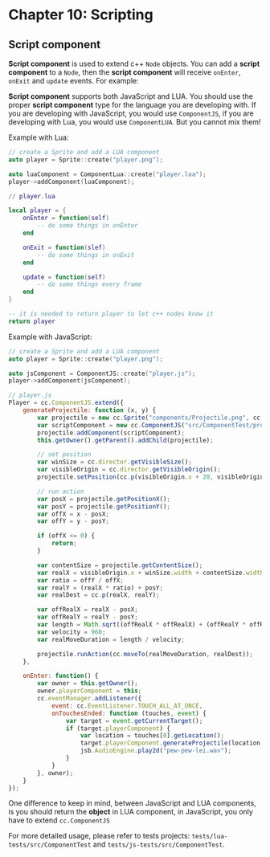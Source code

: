 # Chapter 10: Scripting

## Script component
__Script component__ is used to extend c++ `Node` objects. You can add a
__script component__ to a `Node`, then the __script component__ will receive
`onEnter`, `onExit` and `update` events. For example:

__Script component__ supports both JavaScript and LUA. You should use the proper
__script component__ type for the language you are developing with. If you are
developing with JavaScript, you would use `ComponentJS`, if you are developing with Lua,
 you would use `ComponentLUA`. But you cannot mix them!

Example with Lua:
```cpp
// create a Sprite and add a LUA component
auto player = Sprite::create("player.png");

auto luaComponent = ComponentLua::create("player.lua");
player->addComponent(luaComponent);
```

```lua
// player.lua

local player = {
    onEnter = function(self)
        -- do some things in onEnter
    end

    onExit = function(slef)
        -- do some things in onExit
    end

    update = function(self)
        -- do some things every frame
    end
}

-- it is needed to return player to let c++ nodes know it
return player
```

Example with JavaScript:
```cpp
// create a Sprite and add a LUA component
auto player = Sprite::create("player.png");

auto jsComponent = ComponentJS::create("player.js");
player->addComponent(jsComponent);
```

```javascript
// player.js
Player = cc.ComponentJS.extend({
    generateProjectile: function (x, y) {
        var projectile = new cc.Sprite("components/Projectile.png", cc.rect(0, 0, 20, 20));
        var scriptComponent = new cc.ComponentJS("src/ComponentTest/projectile.js");
        projectile.addComponent(scriptComponent);
        this.getOwner().getParent().addChild(projectile);

        // set position
        var winSize = cc.director.getVisibleSize();
        var visibleOrigin = cc.director.getVisibleOrigin();
        projectile.setPosition(cc.p(visibleOrigin.x + 20, visibleOrigin.y + winSize.height/2));

        // run action
        var posX = projectile.getPositionX();
        var posY = projectile.getPositionY();
        var offX = x - posX;
        var offY = y - posY;

        if (offX <= 0) {
            return;
        }

        var contentSize = projectile.getContentSize();
        var realX = visibleOrigin.x + winSize.width + contentSize.width/2;
        var ratio = offY / offX;
        var realY = (realX * ratio) + posY;
        var realDest = cc.p(realX, realY);

        var offRealX = realX - posX;
        var offRealY = realY - posY;
        var length = Math.sqrt((offRealX * offRealX) + (offRealY * offRealY));
        var velocity = 960;
        var realMoveDuration = length / velocity;

        projectile.runAction(cc.moveTo(realMoveDuration, realDest));
    },

    onEnter: function() {
        var owner = this.getOwner();
        owner.playerComponent = this;
        cc.eventManager.addListener({
            event: cc.EventListener.TOUCH_ALL_AT_ONCE,
            onTouchesEnded: function (touches, event) {
                var target = event.getCurrentTarget();
                if (target.playerComponent) {
                    var location = touches[0].getLocation();
                    target.playerComponent.generateProjectile(location.x, location.y);
                    jsb.AudioEngine.play2d("pew-pew-lei.wav");
                }
            }
        }, owner);
    }
});
```


One difference to keep in mind, between JavaScript and LUA components, is you
should return the __object__ in LUA component, in JavaScript, you only have to
extend `cc.ComponentJS`

For more detailed usage, please refer to tests projects: `tests/lua-tests/src/ComponentTest` and
`tests/js-tests/src/ComponentTest`.




<!--# Chapter 10: Lua

This chapter and its content are currently undecided. If you wish to contribute,
please provide a [Pull Request](https://github.com/chukong/programmers-guide)

## Call custom c++ from Lua
cocos2d-x lua binds c++ classes, class functions, enums and some global functions
to lua by using the bindings-generator (tools/bindings-generator) and by manual
bindings. This allows you to call custom c++ from lua conveniently.

### Call the class member function

Open `lua-empty-test/src/hello.lua` and you will see many function calls
like `cc.***`. They are actually calling the class member functions. This is the
`initGLView` function:
```cpp
local function initGLView()
    local director = cc.Director:getInstance()
    local glView = director:getOpenGLView()
    if nil == glView then
        glView = cc.GLViewImpl:create("Lua Empty Test")
        director:setOpenGLView(glView)
    end

    director:setOpenGLView(glView)

    glView:setDesignResolutionSize(480, 320, cc.ResolutionPolicy.NO_BORDER)

    director:setDisplayStats(true)

    director:setAnimationInterval(1.0 / 60)
end
```

The relationship between lua function call and the c++ function call as follow:
```cpp
|          lua                            |        c++                          |
|  cc.Director:getInstance()              |    cocos2d::Director::getInstance() |
|  director:getOpenGLView()               |    director->getOpenGLView          |
|  cc.GLViewImpl:create("Lua Empty Test") | cocos2d::GLViewImpl::create("Lua Empty Test") |
|  glView:setDesignResolutionSize(480, 320, cc.ResolutionPolicy.NO_BORDER) | glview->glView:setDesignResolutionSize(480, 320, ResolutionPolicy::NO_BORDER)|
```

From this table, we can see that the functions called in lua are very similar
with the functions called in c++. These are some key points that we need to pay
attention to:

- `cc` is a module name like namespace name in c++,it is cocos2d-x 3.0 new
features. The relation between lua modules and c++ namespaces is as follow:
```cpp
|   Lua module name   |   c++ namespace |
|        cc           | cocos2d, cocos2d::extension, CocosDenshion, cocosbuilder |
|       ccui          |  cocos2d::ui    |
|        ccs          |  cocostudio, cocostudio::timeline |
|        sp           |     spine       |
|       ccexp         | cocos2d::experimental, cocos2d::experimental::ui |
```

- static and non-static c++ functions are called in lua using `:`
- `cc.ResolutionPolicy.NO_BORDER` corresponds to `ResolutionPolicy::NO_BORDER`
which is enum value in the c++. `enum` values are bound to lua by manual.
Different modules use different lua files to keep the bindings value:
```cpp
    |  moudle name |  const value files |
    |    cc        |  Cocos2dConstants.lua, ExtensionConstants.lua, NetworkConstants.lua|
    |   ccui       |  GuiConstants.lua |
    |    ccs       |  StudioConstants.lua|
    |   ccexp      |  experimentalUIConstants.lua|
```
- For some functions, their parameters include cocos2d::Vec2, cocos2d::Vec3
we should do a conversion to call c++ function.For example:

```cpp
    void Node::setPosition(const Vec2& position)
```

In c++, we should call this function like this:

```cpp
	nodeObj->setPosition(Vec2(0.0f, 0.0f))
```

In lua, we should call the function like this:

```cpp
nodeObj:setPosition(cc.p(0.0, 0.0))
```

`cc.p(0.0, 0.0)` is to construct an anonymous table like this {x = 0, y =0}

The other parametric types that should be converted are:

```
	|  parametric types    |   lua conversional format    |
	|   cocos2d::Point     |   {x = numValue, y = numValue} |
	|   cocos2d::Vec3      |   {x = numValue, y = numValue, z = numValue} |
	|   cocos2d::Vec4      |   {x = numValue, y = numValue, z = numValue, w = numValue} |
	|   cocos2d::Rect      |   {x = numValue, y = numValue, width = numValue, height = numValue} |
	|   cocos2d::Size      |   {width = numValue, height = numValue} |
	|   cocos2d::Color4B   |   {r = numValue, g = numValue, b = numValue, a = numValue} |
	|   cocos2d::Color4F   |   	{r = numValue, g = numValue, b = numValue, a = numValue} |
	|   cocos2d::Color3B   |   	{r = numValue, g = numValue, b = numValue} |
	|   cocos2d::PhysicsMaterial | {density = numValue, restitution = numValue, friction = numValue} |
	|   cocos2d::AffineTransform | {a = numValue, b = numValue, c = numValue, d = numValue, tx = numValue, ty = numValue} |
	|   cocos2d::FontDefinition | {fontName = stringValue, fontSize = numValue, fontAlignmentH = numValue, fontAlignmentV = numValue, fontFillColor = {r = numValue, g = numValue, b = numValue}, fontDimensions = {width = numValue, height = numValue}, shadowEnabled = boolValue[,shadowOffset = {width = numValue, height = numValue}, shadowBlur = numValue, shadowOpacity = numValue], strokeEnabled = boolValue[,strokeColor  = 	{r = numValue, g = numValue, b = numValue}, strokeSize = numValue]} |
	|  cocos2d::Vector | {objValue1,objValue2,...,objValuen,...}|
	|  cocos2d::Map<std::string, T>| {key1 = objValue1, key2 = objValue2,..., keyn = objValuen,...} |
	|  cocos2d::Value | {objValue1,objValue2,...,objValuen,...} or key1 = objValue1, key2 = objValue2,..., keyn = objValuen,...} or stringValue or boolValue or numValue |
	|  cocos2d::ValueMap | {key1 = Value1, key2 = Value2,..., keyn = Valuen,...} |
	|  cocos2d::ValueMapIntKey | {numKey1 = Value1, intKey2 = Value2, ...,intKeyn = Valuen,...} |
	|  cocos2d::ValueVector    | {Value1, Value2, ..., Valuen, ...} |
	|  std::vector<string> |   {stringValue1, stringValue2, ..., stringValuen, ...}   |
	|  std::vector<int>    |   {numValue1, numValue2, ..., numValuen, ...}   |
	|  std::vector<float>  |   {numValue1, numValue2, ..., numValuen, ...}   |
	|  std::vector<unsigned short> | {numValue1, numValue2, ..., numValuen, ...} |
	|  cocos2d::Mat4  | {numValue1,numValue2,..., numValue16} |
	|  cocos2d::TTFConfig |{fontFilePath = stringValue, fontSize = numValue, glyphs = numValue, customGlyphs = stringValue, distanceFieldEnabled = boolValue, outlineSize = numValue}
	| cocos2d::MeshVertexAttrib| {size = numValue, type = numValue, vertexAttrib = numValue, vertexAttrib =numValue} |
	| cocos2d::BlendFunc | { src = numValue, dst = numValue} |
```

### Call global functions
cocos2d-x v3 also binds some global functions to lua manually, such as
`kmGLPushMatrix`, `kmGLTranslatef` and `kmGLLoadMatrix`. We can call these global
functions in lua as follows:
```cpp
	kmGLPopMatrix()
```

### Call OpenGL functions
cocos2d-x v3 binds some OpenGL functions to lua. All the OpenGL functions are in
the `gl` module and can be called as follows:
```cpp
	local glNode  = gl.glNodeCreate()
	glNode:setContentSize(cc.size(256, 256))
    glNode:setAnchorPoint(cc.p(0.5, 0.5))
    uniformCenter = gl.getUniformLocation(program,"center")
    uniformResolution  = gl.getUniformLocation( program, "resolution")
```

You can refer to `lua-tests/DrawPrimitiveTest` and `lua-tests/OpenGLTest` for
more information.


## Bind a c++ class to lua by bindings-generator automatically
Since cocos2d-x v3.0, there is a tools called [bindings-generator](https://github.com/cocos2d/bindings-generator) to bind c++ class to lua automatically.

The _bindings-generator_ is based on _tolua++_. There is an _ini_ file in the
`tools/tolua` directory and then run the _genbindings.py_ script to generate the
binding code.

### Create a custom class
Consider this code:
```cpp
// CustomClass.h

#ifndef __CUSTOM__CLASS

#define __CUSTOM__CLASS

#include "cocos2d.h"

namespace cocos2d {
class CustomClass : public cocos2d::Ref
{
public:

    CustomClass();

    ~CustomClass();

    static cocos2d::CustomClass* create();

    bool init();

    CREATE_FUNC(CustomClass);
};
} //namespace cocos2d

#endif // __CUSTOM__CLASS
```

Note:
- the cpp file was omitted  because the bindings-generator only scan the
header files
- The custom class should be inherited from the `Ref` class, this is mainly
due to the destructor of `Ref` calling `removeScriptObjectByObject` to
reduce the reference count of _userdata_ which gets created in the c++
automatically to avoid memory leak.

### Add a new cocos2dx_custom.ini file

In _tools/lua_ folder create a new file named _cocos2dx_custom.ini_ as:

```cpp
[cocos2dx_custom]

# the prefix to be added to the generated functions. You might or might
not use this in your own

# templates

prefix = cocos2dx_custom

# create a target namespace (in javascript, this would create some code
like the equiv. to `ns = ns

# all classes will be embedded in that namespace

target_namespace = cc

android_headers =  -I%(androidndkdir)s/platforms/android-14/arch-arm/usr/include -I%(androidndkdir)s/sources/cxx-stl/gnu-libstdc++/4.7/libs/armeabi-v7a/include -I%(androidndkdir)s/sources/cxx-stl/gnu-libstdc++/4.7/include -I%(androidndkdir)s/sources/cxx-stl/gnu-libstdc++/4.8/libs/armeabi-v7a/include -I%(androidndkdir)s/sources/cxx-stl/gnu-libstdc++/4.8/include

android_flags = -D_SIZE_T_DEFINED_

clang_headers = -I%(clangllvmdir)s/lib/clang/3.3/include

clang_flags = -nostdinc -x c++ -std=c++11 -U __SSE__

cocos_headers = -I%(cocosdir)s/cocos -I%(cocosdir)s/my -I%(cocosdir)s/cocos/2d -I%(cocosdir)s/cocos/base -I%(cocosdir)s/cocos/ui -I%(cocosdir)s/cocos/physics -I%(cocosdir)s/cocos/2d/platform -I%(cocosdir)s/cocos/2d/platform/android -I%(cocosdir)s/cocos/math/kazmath -I%(cocosdir)s/extensions -I%(cocosdir)s/external -I%(cocosdir)s/cocos/editor-support -I%(cocosdir)s

cocos_flags = -DANDROID -DCOCOS2D_JAVASCRIPT

cxxgenerator_headers =

# extra arguments for clang

extra_arguments =  %(android_headers)s %(clang_headers)s %(cxxgenerator_headers)s %(cocos_headers)s %(android_flags)s %(clang_flags)s %(cocos_flags)s %(extra_flags)s

# what headers to parse

headers = %(cocosdir)s/cocos/my/CustomClass.h

# what classes to produce code for. You can use regular expressions here.
# When testing the regular expression, it will be enclosed in "^$", like
# this: "^Menu*$".

classes = CustomClass.*

# what should we skip? in the format ClassName::[function function]
# ClassName is a regular expression, but will be used like this:
# "^ClassName$" functions are also regular expressions, they will not be
# surrounded by "^$". If you want to skip a whole class, just add a single
# "*" as functions. See bellow for several examples. A special class name
# is "*", which will apply to all class names. This is a convenience
# wildcard to be able to skip similar named functions from all classes.

skip =

rename_functions =

rename_classes =

# for all class names, should we remove something when registering in the
# target VM?

remove_prefix =

# classes for which there will be no "parent" lookup

classes_have_no_parents =

# base classes which will be skipped when their sub-classes found them.

base_classes_to_skip =

# classes that create no constructor

# Set is special and we will use a hand-written constructor

abstract_classes =

# Determining whether to use script object(js object) to control the
# lifecycle of native(cpp) object or the other way around. Supported
# values are 'yes' or 'no'.

script_control_cpp = no
```

All of the config files under _tools/tolua_ use the same format. Here is a list
which you should consult when writing your own ini file:

- [title]: To config the title which will by used by the *tools/tolua/gengindings.py*
scripts. Generally, the title could be the file name.
- prefix: To config the prefix of a function name, generally, we also use the
file name as the prefix.
- target_namespace: To config the module name in lua. Here we use the `cc`
as the module name, when you want to use `CustomClass` in lua, you must put
a prefix named `cc` in front of the name. For example, the `CustomClass` could be
reference as `cc.CustomClass`.
- headers: To config all the header files needed for parsing and the %(cocosdir)s
is the engine root path of cocos2d-x.
- classes: To config all the classes needed to bind. Here it supports regular
expression. So we could set MyCustomClass.* here. For looking more specified usage,
you could ref to `tools/tolua/cocos2dx.ini`.
- skip: To config the functions needed to be omit. Now the bindings-generator can't
parse `void*` type and also the delegate type, so these types needed to be bind
manually. And at this circumstance, you should omit all these types first and
then to bind them manually. You could ref to the config files under path
`cocos/scripting/lua-bindings/auto` .

- rename_functions: To config the functions need to be renamed in the scripting
layer. Due to some reasons, developers want more scripting friendly API, so the
config option is for this purpose.

- rename_classes: Not used any more.

- remove_prefix: Not used any more.

- classes_have_no_parents: To config  the parent class needed to be filter. This
option is seldom modified.

- abstract_classes: To config the classes whose public constructor don't need to
be exported.

- script_control_cpp:yes.  To config whether the scripting layer manage the object
life time or not. If no, then the c++ layer cares about their life time.
Now, it is imperfect to control native object's life time in scripting layer. So
you could simply leave it to *no*.

## Subclassing
Sometimes we want to add some new functions to extend the bindings, think
inheritance in c++. Through `class(classname, super)` function in the `cocos/scripting/lua-bindings/script/cocos2d/extern.lua`, we can realize this
requirement easily. The details function are as follow:

```cpp
function class(classname, super)
    local superType = type(super)
    local cls

    if superType ~= "function" and superType ~= "table" then
        superType = nil
        super = nil
    end

    if superType == "function" or (super and super.__ctype == 1) then
        -- inherited from native C++ Object
        cls = {}

        if superType == "table" then
            -- copy fields from super
            for k,v in pairs(super) do cls[k] = v end
            cls.__create = super.__create
            cls.super    = super
        else
            cls.__create = super
        end

        cls.ctor    = function() end
        cls.__cname = classname
        cls.__ctype = 1

        function cls.new(...)
            local instance = cls.__create(...)
            -- copy fields from class to native object
            for k,v in pairs(cls) do instance[k] = v end
            instance.class = cls
            instance:ctor(...)
            return instance
        end

    else
        -- inherited from Lua Object
        if super then
            cls = clone(super)
            cls.super = super
        else
            cls = {ctor = function() end}
        end

        cls.__cname = classname
        cls.__ctype = 2 -- lua
        cls.__index = cls

        function cls.new(...)
            local instance = setmetatable({}, cls)
            instance.class = cls
            instance:ctor(...)
            return instance
        end
    end

    return cls
end
```

Through this function, we can see inheritance easily. Example, if we want to
derive from `cc.Node`:

1. Define a subclass by `class` function

```cpp
local SubNode = class("SubNode",function()
       return cc.Node:create()
   end)

--This function like the construtor of c++ class
function SubNode:ctor()
	-- do initialized
end

function SubNode:addSprite(filePath)
    local sprite = cc.Sprite:create(filePath)
    sprite:setPosition(cc.p(0, 0))
    self:addChild(sprite)
end
```

2. Create a object of subclass and use it:
```cpp
local node = SubNode.new()
node:addSprite("xxx.jpg")
```

Note: `new` is implemented by default in the `class` function. Since the type of the
second parameter is `function`, when we call `new`, this is what happens:
```cpp
function SubNode.new(...)
	local instance = cc.Node:create()
	-- copy fields from SubNode to native object
	for k,v in pairs(SubNode) do instance[k] = v end
	instance.class = SubNode
	instance:ctor(...)
	return instance
end
```

The object created by `new` have all the properties and behaviors of the
`cc.Node` object. It also has the properties of the `SubNode` as it is derived
from `cc.Node`:
```cpp
function SubNode:setPostion(x,y)
	print(string.format("x = %0.2f, y = %0.2f"), x, y)
end
```

If we still need to call the function of the same name of super class:

```cpp
getmetatable(SubNode):setPosition(x, y)
```
- The override functions of inherited class in lua can't be called in the c++.


## Memory Management

cocos2d-x v3.x uses the memory management and garbage collection of lua itself
except the release of `userdata`. If the corresponding classes are derived from
`Ref` the release of `userdata` is managed in c++ by the register table named
`toluafix_refid_ptr_mapping` and `tolua_value_root`.

### Simple Test Case
1. Create a `Sprite` in the head of `createDog` function
```cpp
	local testSprite = cc.Sprite:create("res/land.png")
```

2. Then call the `Sprite` in the `tick` function as follow:
```cpp
	testSprite:getPosition()
```

3. After a period of time, we will see the error message as follows:
```cpp
cocos2d: [LUA-print] stack traceback:
	[string "src/hello.lua"]:13: in function <[string "src/hello.lua"]:10>
	[C]: in function 'getPosition'
	[string "src/hello.lua"]:98: in function <[string "src/hello.lua"]:88>
cocos2d: [LUA-print] ----------------------------------------
cocos2d: [LUA-print] ----------------------------------------
cocos2d: [LUA-print] LUA ERROR: [string "src/hello.lua"]:98: invalid 'self' in function 'tolua_cocos2d_Node_getPosition'
```
This error is triggered because the _testsprite_ didn't add any other node
as a child after creation. The corresponding c++ object was released at the end
of the frame.

### Memory Management for Class Object

#### The Class Members of Ref Class for Memory Management

In `CCRef.h` we see the usage of `CC_ENABLE_SCRIPT_BINDING`:
```cpp
#if CC_ENABLE_SCRIPT_BINDING
public:
    /// object id, ScriptSupport need public _ID
    unsigned int        _ID;
    /// Lua reference id
    int                 _luaID;
    /// scriptObject, support for swift
    void* _scriptObject;
#endif
```
Notice `_ID` and `_luaID`, are very important when you push a `Ref` object to lua
by calling `toluafix_pushusertype_ccobject` to store a key-value table named
`toluafix_refid_ptr_mapping` in the registry. The `_ID` is key and the related
c++ object pointer is value. The related code fragment in the
`toluafix_pushusertype_ccobject` is:
```cpp
		//Extract from `toluafix_pushusertype_ccobject` in the tolua_fix.cpp
        lua_pushstring(L, TOLUA_REFID_PTR_MAPPING);
        lua_rawget(L, LUA_REGISTRYINDEX);                           /* stack: refid_ptr */
        lua_pushinteger(L, refid);                                  /* stack: refid_ptr refid */
        lua_pushlightuserdata(L, vPtr);                              /* stack: refid_ptr refid ptr */

        lua_rawset(L, -3);                  /* refid_ptr[refid] = ptr, stack: refid_ptr */
        lua_pop(L, 1);                                              /* stack: - */
```
Notes:
- `TOLUA_REFID_PTR_MAPPING` is macro definition represent for "toluafix_refid_ptr_mapping"
- `LUA_REGISTRYINDEX` is definition of `Pseudo-Index` for registry of Lua
- `refid` is value of `_ID`
- `vPtr` is value of related c++ object pointer

#### Create a Ref object from Lua
- Call the `cocos2d::Sprite::create("res/land.png")` by lua bindings to
create a Sprite object and push it into lua stack:
```cpp
		//Extract from `lua_cocos2dx_Sprite_create` in lua_cocos2dx_auto.cpp
		std::string arg0;
       	ok &= luaval_to_std_string(tolua_S, 2,&arg0, "cc.Sprite:create");
        if (!ok) { break; }
        cocos2d::Sprite* ret = cocos2d::Sprite::create(arg0);
        object_to_luaval<cocos2d::Sprite>(tolua_S, "cc.Sprite",(cocos2d::Sprite*)ret);
        return 1;
```

- Call `toluafix_pushusertype_ccobject` when push created object to lua stack

```cpp
		//Extract from `object_to_luaval` in luaBasicConversions.h
       	if (std::is_base_of<cocos2d::Ref, T>::value)
        {
            // use c style cast, T may not polymorphic
            cocos2d::Ref* dynObject = (cocos2d::Ref*)(ret);
            int ID = (int)(dynObject->_ID) ;
            int* luaID = &(dynObject->_luaID);
            toluafix_pushusertype_ccobject(L,ID, luaID, (void*)ret,type);
        }
```

In the `toluafix_pushusertype_ccobject` , we will use two tables named
"toluafix_refid_ptr_mapping" and "toluafix_refid_type_mapping" in lua's
registry to store the two key-value pairs about `_ID`-`object pointer` and
`_ID`-`object type name`.The details are as follow:

```cpp
	//Extract from `toluafix_pushusertype_ccobject` in the tolua_fix.cpp
    if (*p_refid == 0)
    {
        *p_refid = refid;

        lua_pushstring(L, TOLUA_REFID_PTR_MAPPING);
        lua_rawget(L, LUA_REGISTRYINDEX); /* stack: refid_ptr */
        lua_pushinteger(L, refid); /* stack: refid_ptr refid */
        lua_pushlightuserdata(L, vPtr); /* stack: refid_ptr refid ptr */

        lua_rawset(L, -3); /* refid_ptr[refid] = ptr, stack: refid_ptr */
        lua_pop(L, 1); /* stack: - */

        lua_pushstring(L, TOLUA_REFID_TYPE_MAPPING);
        lua_rawget(L, LUA_REGISTRYINDEX);  /* stack: refid_type */
        lua_pushinteger(L, refid); /* stack: refid_type refid */
        lua_pushstring(L, vType); /* stack: refid_type refid type */
        lua_rawset(L, -3); /* refid_type[refid] = type, stack: refid_type */
        lua_pop(L, 1); /* stack: - */

        //printf("[LUA] push CCObject OK - refid: %d, ptr: %x, type: %s\n",
        //*p_refid, (int)ptr, type);
    }
```

- Call `tolua_pushusertype_internal` to determine whether to create a new
userdata, or just update the userdata.

```cpp
void tolua_pushusertype_internal (lua_State* L, void* value, const char* type,
  int addToRoot)
{
    if (value == NULL)
        lua_pushnil(L);
    else
    {
        luaL_getmetatable(L, type); /* stack: mt */
        if (lua_isnil(L, -1)) { /* NOT FOUND metatable */
            lua_pop(L, 1);
            return;
        }
        lua_pushstring(L,"tolua_ubox");
        lua_rawget(L,-2); /* stack: mt ubox */
        if (lua_isnil(L, -1)) {
            lua_pop(L, 1);
            lua_pushstring(L, "tolua_ubox");
            lua_rawget(L, LUA_REGISTRYINDEX);
        };

        lua_pushlightuserdata(L,value); /* stack: mt ubox key<value> */
        lua_rawget(L,-2); /* stack: mt ubox ubox[value] */

        if (lua_isnil(L,-1))
        {
            lua_pop(L,1); /* stack: mt ubox */
            lua_pushlightuserdata(L,value);
            *(void**)lua_newuserdata(L,sizeof(void *)) = value; /* stack: mt ubox value newud */
            lua_pushvalue(L,-1); /* stack: mt ubox value newud newud */
            lua_insert(L,-4); /* stack: mt newud ubox value newud */
            lua_rawset(L,-3); /* ubox[value] = newud, stack: mt newud ubox */
            lua_pop(L,1); /* stack: mt newud */
            /*luaL_getmetatable(L,type);*/
            lua_pushvalue(L, -2); /* stack: mt newud mt */
            lua_setmetatable(L,-2); /* update mt, stack: mt newud */

#ifdef LUA_VERSION_NUM
            lua_pushvalue(L, TOLUA_NOPEER); /* stack: mt newud peer */
            lua_setfenv(L, -2); /* stack: mt newud */
#endif
        }
        else
        {
            /* check the need of updating the metatable to a more specialized class */
            lua_insert(L,-2); /* stack: mt ubox[u] ubox */
            lua_pop(L,1); /* stack: mt ubox[u] */
            lua_pushstring(L,"tolua_super");
            lua_rawget(L,LUA_REGISTRYINDEX); /* stack: mt ubox[u] super */
            lua_getmetatable(L,-2); /* stack: mt ubox[u] super mt */
            lua_rawget(L,-2); /* stack: mt ubox[u] super super[mt] */
            if (lua_istable(L,-1))
            {
                lua_pushstring(L,type); /* stack: mt ubox[u] super super[mt] type */
                lua_rawget(L,-2); /* stack: mt ubox[u] super super[mt] flag */
                if (lua_toboolean(L,-1) == 1) /* if true */
                {
                    lua_pop(L,3); /* mt ubox[u]*/
                    lua_remove(L, -2);
                    return;
                }
            }
            /* type represents a more specilized type */
            /*luaL_getmetatable(L,type);// stack: mt ubox[u] super super[mt] flag mt */
            lua_pushvalue(L, -5); /* stack: mt ubox[u] super super[mt] flag mt */
            lua_setmetatable(L,-5); /* stack: mt ubox[u] super super[mt] flag */
            lua_pop(L,3); /* stack: mt ubox[u] */
        }
        lua_remove(L, -2);    /* stack: ubox[u]*/

        if (0 != addToRoot)
        {
            lua_pushvalue(L, -1);
            tolua_add_value_to_root(L, value);
        }
    }
}
```
We use a table named `ubox` to store key-value pairs about `userdata` and
`object pointer`. This table would be used in the destruction of the object.

- Call `tolua_add_value_to_root` to add a reference count for `userdata` in lua
by the `tolua_value_root` table in lua registry. The mechanism will make the
object in lua wouldn't collected by lua gc. Example:
```cpp
   local node = cc.Node:create()
   node.extendValue = 10000
   nodeParent:addChild(node, 0 , 9999)
```
This code creates a `node` object and extends the attributes of the node object
dynamically by lua's feature. When we want to get this node and its extended
attribute somewhere, we can do as follows:
```cpp
local child = lnodeParent:getChildByTag(9999)
print(child.extendValue)
```

If we don't call the `tolua_add_value_to_root`, the result of
`print(child.extendValue)` would be uncertain. Sometimes the result would be
10000 and sometimes it would be `nil`. This is because we wouldn't control lua's
automatic gc effectively. When lua gc thinks there are no other
references for this userdata it will collect this userdata. When we call
`getChildByTag` to get a node object, it would create a new userdata and the
extended attributes would disapper. We add a reference count for the userdata
`tolua_value_root` table in lua registry in the c++ to avoid generating this error.

#### The Release of the Userdata

When calling the desturctor of `Ref`, it will trigger the release of the userdata.

In the destructor of Ref, we can see:
```cpp
#if CC_ENABLE_SCRIPT_BINDING
    // if the object is referenced by Lua engine, remove it
    if (_luaID)
    {
        ScriptEngineManager::getInstance()->getScriptEngine()->removeScriptObjectByObject(this);
    }
    ...
#endif
```
After we push a c++ object to lua, the related _luaID would be not 0. We now can
call `removeScriptObjectByObject`

The `removeScriptObjectByObject` called would trigger the call of
`toluafix_remove_ccobject_by_refid`, and this function would call some lua c
APIs to operate the table like `toluafix_refid_ptr_mapping`、
`toluafix_refid_type_mapping` and `tolua_value_root` table in the registry.

The specific implementation of `toluafix_remove_ccobject_by_refid` is as follows:
```cpp
TOLUA_API int toluafix_remove_ccobject_by_refid(lua_State* L, int refid)
{
	void* ptr = NULL;
    const char* type = NULL;
    void** ud = NULL;
    if (refid == 0) return -1;

    // get ptr from tolua_refid_ptr_mapping
    lua_pushstring(L, TOLUA_REFID_PTR_MAPPING);
    lua_rawget(L, LUA_REGISTRYINDEX); /* stack: refid_ptr */
    lua_pushinteger(L, refid); /* stack: refid_ptr refid */
    lua_rawget(L, -2); /* stack: refid_ptr ptr */
    ptr = lua_touserdata(L, -1);
    lua_pop(L, 1); /* stack: refid_ptr */
    if (ptr == NULL)
    {
        lua_pop(L, 1);
        // Lua stack has closed, C++ object not in Lua.
        // printf("[LUA ERROR] remove CCObject with NULL ptr, refid: %d\n", refid);
        return -2;
    }

    // remove ptr from tolua_refid_ptr_mapping
    lua_pushinteger(L, refid); /* stack: refid_ptr refid */
    lua_pushnil(L); /* stack: refid_ptr refid nil */
    lua_rawset(L, -3); /* delete refid_ptr[refid], stack: refid_ptr */
    lua_pop(L, 1); /* stack: - */


    // get type from tolua_refid_type_mapping
    lua_pushstring(L, TOLUA_REFID_TYPE_MAPPING);
    lua_rawget(L, LUA_REGISTRYINDEX); /* stack: refid_type */
    lua_pushinteger(L, refid); /* stack: refid_type refid */
    lua_rawget(L, -2); /* stack: refid_type type */
    if (lua_isnil(L, -1))
    {
        lua_pop(L, 2);
        printf("[LUA ERROR] remove CCObject with NULL type, refid: %d, ptr: %p\n", refid, ptr);
        return -1;
    }

    type = lua_tostring(L, -1);
    lua_pop(L, 1); /* stack: refid_type */

    // remove type from tolua_refid_type_mapping
    lua_pushinteger(L, refid); /* stack: refid_type refid */
    lua_pushnil(L); /* stack: refid_type refid nil */
    lua_rawset(L, -3); /* delete refid_type[refid], stack: refid_type */
    lua_pop(L, 1); /* stack: - */

    // get ubox
    luaL_getmetatable(L, type); /* stack: mt */
    lua_pushstring(L, "tolua_ubox"); /* stack: mt key */
    lua_rawget(L, -2); /* stack: mt ubox */
    if (lua_isnil(L, -1))
    {
        // use global ubox
        lua_pop(L, 1); /* stack: mt */
        lua_pushstring(L, "tolua_ubox"); /* stack: mt key */
        lua_rawget(L, LUA_REGISTRYINDEX); /* stack: mt ubox */
    };


    // cleanup root
    tolua_remove_value_from_root(L, ptr);

    lua_pushlightuserdata(L, ptr); /* stack: mt ubox ptr */
    lua_rawget(L,-2); /* stack: mt ubox ud */
    if (lua_isnil(L, -1))
    {
        // Lua object has released (GC), C++ object not in ubox.
        //printf("[LUA ERROR] remove CCObject with NULL ubox, refid: %d, ptr: %x, type: %s\n", refid, (int)ptr, type);
        lua_pop(L, 3);
        return -3;
    }

    // cleanup peertable
    lua_pushvalue(L, LUA_REGISTRYINDEX);
    lua_setfenv(L, -2);

    ud = (void**)lua_touserdata(L, -1);
    lua_pop(L, 1); /* stack: mt ubox */
    if (ud == NULL)
    {
        printf("[LUA ERROR] remove CCObject with NULL userdata, refid: %d, ptr: %p, type: %s\n", refid, ptr, type);
        lua_pop(L, 2);
        return -1;
    }

    // clean userdata
    *ud = NULL;

    lua_pushlightuserdata(L, ptr); /* stack: mt ubox ptr */
    lua_pushnil(L); /* stack: mt ubox ptr nil */
    lua_rawset(L, -3); /* ubox[ptr] = nil, stack: mt ubox */

    lua_pop(L, 2);
    //printf("[LUA] remove CCObject, refid: %d, ptr: %x, type: %s\n", refid, (int)ptr, type);
    return 0;
}
```

The steps are as follows:

- Get related object pointer stored in the `toluafix_refid_ptr_mapping` table by
the value of `_luaID`. Store it.

- Remove reference relationship of the object pointer from
`toluafix_refid_ptr_mapping` table by `_luID`

- Get related type name stored in the `tolua_refid_type_mapping` table by the
value of `_luaID`,then store it

- Remove reference relationship of type name from `tolua_refid_type_mapping`
table by `_luID`

- Get the related metatable by the type name

- Get the `ubox` table

- Remove reference relationship of userdata from `tolua_value_root` table by
the object pointer got in the upper step

- Clean userdata and remove reference relationship of uesrdata from `ubox` by
the object pointer got in the upper step.Note:To destroy a object cited by lua,
we only called '*ud = NULL;'

Through the above steps,the refernce relationships in the
`toluafix_refid_ptr_mapping`、`tolua_refid_type_mapping` and
`tolua_refid_type_mapping` table in the registry would be removed, release the
`userdata` which is created when push c++ object to lua stack, and when lua gc
trigger, the related object would be collected if there is no other place refer
to it.

### Memory Management for Lua Callback Function

Cocos2dx have been used `toluafix_refid_function_mapping` table in the registry
to manage the gc of lua callback function

#### Add a reference for Lua Callback Function
When we define a lua function which would be called throuch c++ codes, we whould
store the pointer of this function in the `toluafix_refid_function_mapping` table
by calling `toluafix_ref_function` function in the `tolua_fix.cpp`.cocos2d-x bound
a series of functions like `registerScriptHandler` and `addEventListener` to
finish this work.

Let's use `registerScriptHandler` of `Node` as a sample,we could use it as follows
in lua:

```
local function onNodeEvent(event)
	if "enter" == event then
		--do something
	end
end

nodeObject:registerScriptHandler(onNodeEvent)
```

The related bindings function is named `tolua_cocos2d_Node_registerScriptHandler`
in the `lua_cocos2dx_manual.cpp`,the most important sections are as follows:

```
        LUA_FUNCTION handler = toluafix_ref_function(tolua_S,2,0);
        ScriptHandlerMgr::getInstance()->addObjectHandler((void*)self, handler, ScriptHandlerMgr::HandlerType::NODE);
```

- `toluafix_ref_function` is implemented to store the related function pointer
into `toluafix_refid_function_mapping` table in the registry with a static
variable named `s_function_ref_id`.This operation makes lua function avoid being
collected by lua gc because that `toluafix_refid_function_mapping` table have a
reference of this function. The details are as follow:

```
TOLUA_API int toluafix_ref_function(lua_State* L, int lo, int def)
{
    // function at lo
    if (!lua_isfunction(L, lo)) return 0;

    s_function_ref_id++;

    lua_pushstring(L, TOLUA_REFID_FUNCTION_MAPPING);
    lua_rawget(L, LUA_REGISTRYINDEX); /* stack: fun ... refid_fun */
    lua_pushinteger(L, s_function_ref_id); /* stack: fun ... refid_fun refid */
    lua_pushvalue(L, lo); /* stack: fun ... refid_fun refid fun */

    lua_rawset(L, -3); /* refid_fun[refid] = fun, stack: fun ... refid_ptr */
    lua_pop(L, 1); /* stack: fun ... */

    return s_function_ref_id;
}
```

- `addObjectHandler` is used to stored the map of object pointer and pair of
`s_function_ref_id` and handler type.

#### Remove a reference for Lua Callback Function
If lua callback function become useless, we should remove the reference in the
`toluafix_refid_function_mapping` table in the registry. cocos2d-x provided the
`toluafix_remove_function_by_refid` function to realize it. This function could
be called by `removeScriptHandler` of `LuaStack`、`removeScriptHandler` of
`LuaEngine` or directly. The details are as follows:

```
TOLUA_API void toluafix_remove_function_by_refid(lua_State* L, int refid)
{
    lua_pushstring(L, TOLUA_REFID_FUNCTION_MAPPING);
    lua_rawget(L, LUA_REGISTRYINDEX); /* stack: ... refid_fun */
    lua_pushinteger(L, refid); /* stack: ... refid_fun refid */
    lua_pushnil(L); /* stack: ... refid_fun refid nil */
    lua_rawset(L, -3); /* refid_fun[refid] = nil, stack: ... refid_fun */
    lua_pop(L, 1); /* stack: ... */

}
```

Note:
- `refid` is the corresponding value of `s_function_ref_id`.
-  For Ref object,we would call
`ScriptHandlerMgr::getInstance()->removeObjectAllHandlers` to remove all the
reference function relationship which added by the
`ScriptHandlerMgr::getInstance()->addObjectHandler` automatically
-  Because cocos2d-x v3.x support the features of c++ 11, we can call the related
remove function through the lambda function. For example:

```
//Extract from `lua_cocos2dx_TextureCache_addImageAsync` in lua_cocos2dx_manual.cpp
LUA_FUNCTION handler = (  toluafix_ref_function(tolua_S, 3, 0));


self->addImageAsync(configFilePath, [=](Texture2D* tex){
    int ID = (tex) ? (int)tex->_ID : -1;
    int* luaID = (tex) ? &tex->_luaID : nullptr;
    toluafix_pushusertype_ccobject(tolua_S, ID, luaID, (void*)tex, "cc.Texture2D");
    LuaEngine::getInstance()->getLuaStack()->executeFunctionByHandler(handler,1);
    LuaEngine::getInstance()->removeScriptHandler(handler);
});
```

By the mechanism of the lambda, we could get the value of handler which represents
the corresponding value of `s_function_ref_id`. When we finish calling lua callback
function,we could call `LuaEngine::getInstance()->removeScriptHandler(handler)`
directly to remove the reference of lua callback function.


## Use Cocos Code IDE to Debug a Lua Game
Cocos Code IDE is tool that can debug a lua script,it has windows and mac version.
You can debug Windows and Android lua games through the windows version and you
can debug Mac, iOS and android lua games through the Mac version.
Now we will demonstrate how to use Cocos Code IDE to debug a lua game based on
the mac version. The process of the windows version is almost the same.

## Prerequisite
If you have been not installed the Cocos Code IDE,you can refer to
[Cocos Code IDE Installation](http://www.cocos2d-x.org/wiki/Cocos_Code_IDE).

## Cocos Code IDE Configuration

### Basic Settings
Click `Cocos Code IDE/Preferences` to open the configuration dialog,then select
the `Cocos/Lua` to set the directory of cocos2d-x v3.x in the `Lua Frameworks`:

![](10-img/lua_cocos_preferences.png)

### Additional Settings
You should set directory of some compliling tools about android if you need to
replace the Android runtime which Cocos Code IDE provided. Click
`Cocos Code IDE/Preferences` then pitch on `Cocos` to configurate the directory
of related tools:

![](10-img/cocos_preferences.png)

## Debug a Lua Game
1. Create a new Cocos Lua Project by the right click menu in the
`Lua Projects Explorer`

![](10-img/lua_create_project.png)

2. Select `src/GameScene.lua` and open it,then toggle breakpoint by right click
menu or double click

![](10-img/lua_toggle_breakpoint.png)

3.Click debug button on toolbar

![](10-img/lua_debug_button.png)

4.Trigger the breakpoint,select "Yes" to open `Debug Perspective`,and you will
find many useful debug views like `Call stacks`, `Variables` and `Breakpoints`,etc.

![](10-img/lua_confirm_perspective.png)
![](10-img/lua_debug_dialog.png)

5.Use `Step over`, `Step into`, `Step out` in the tool bar to debug

![](10-img/lua_step_debug.png)

## Code Hot Updating when Debugging
We could realize the hot updating of lua code when debugging by the Cocos Code IDE.

If you want to change the moving path of dog int the src/GameScene.lua, you can
modify the "tick()" function to control the dog's position

```
    local function tick()
        if spriteDog.isPaused then return end
        local x, y = spriteDog:getPosition()
        if x > self.origin.x + self.visibleSize.width then
            x = self.origin.x
        else
            x = x + 1
        end

        spriteDog:setPositionX(x)
    end
```

Modify the implementation of function, for example, change the value 1 to 10 and
save your change. Then you will find that you have improved the speed of
SpriteDog without restarting the app!

## How to Debug on the Other Target Platforms
The above example is executed on the Mac platform because of the default
configuration of Cocos Code IDE.If you debug on the other target platforms you
should modify `Debug Configurations`.

1. Click `Debug Configurations` button on the toolbar to open
`Debug Configurations` dialog

![](10-img/lua_config_button.png)

2. Select the `CocosLuaGame` item,then to configure
![](10-img/lua_debug_configure_dialog.png)

### Debug on the iOS Simulator
1. Check iOS Simulator radio button

2. Choose a runtime app

3. Click the Debug button,IDE will auto-install chosen runtime app and start
runtime to debug

![](10-img/lua_configure_iOS_simulator.png)

### Debug on an iOS Device

1.You need a runtime IPA, you can build a custom runtime IPA by Cocos Code IDE,
then [install runtime IPA](http://www.solutionanalysts.com/blog/how-install-ipa-file-iphone-ipod-ipad-using-itunes-mac-windows)
to iOS device.

  - Click `Build Runtime` on the toolbars

  ![](10-img/lua_configure_build_runtime.png)

  - Click `Yes` button on the pop-up `Cocos` dialog

  ![](10-img/lua_configure_build_runtime_first.png)

  - Click `Generate` button to Generate `Create Native Source Wizard`

  ![](10-img/lua_configure_creat_native_source_wizard.png)

  - Click `Close` button to finish `Create Native Source Wizard`

  ![](10-img/lua_configure_finish_create_native_source_wizard.png)

  - Click `Build Runtime` on the toolbars to open `Runtime Builder Wizard` dialog

  ![](10-img/lua_configure_runtime_builder_wizard.png)

  - Check `Build iOS Device Runtime` and click `Generate` button to generate

  ![](10-img/lua_configure_runtime_select_iOS_device.png)

  - Click `Close` button when Finished dialog pop up

  ![](10-img/lua_configure_finish_iOS_device.png)

2. Click `Debug Configuration`,then check `Remote Debug` radio button on the
`Debug Configuration` dialog
3. Select `iOS` platform
4. Fill IP address of your device into the `Target IP` and Fill the IP address
that your PC used on the `Host IP`(Make sure that the `Target IP` and `Host IP`
can access each other)
5. Click 'Debug' button to begin to debug

  ![](10-img/lua_iOS_device_remote_setting.png)

### Debug on Android Device by ADB Mode
1. Prebuild Runtimelua.apk by `Build Runtime` like first of `Debug on the iOS Device`
2. Check `Android ADB Mode` radio button
3. Choose a runtime apk
4. Click the `Debug` button
5. IDE will auto-install the chosen runtime apk and start to debug

![](10-img/lua_debug_android_adb_mode.png)


### Debug on Android Device by WLAN

1. Install runtime apk to your device manually. It is placed in CocosLuaGame/runtime/android.
2. Start runtime on device manually
3. Click `Debug Configuration`,then check `Remote Debug` radio button on the
`Debug Configuration` dialog
4. Fill IP address of your device into the `Target IP` and Fill the IP address
that your PC used on the `Host IP`(Make sure that the `Target IP` and `Host IP`
can access each other)
5. Click 'Debug' button to begin to debug

![](10-img/lua_anroid_device_remote_setting.png)
-->
